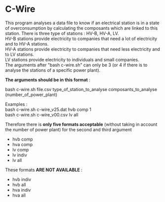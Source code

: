 # C-Wire

This program analyses a data file to know if an electrical station is in a state of overconsumption by calculating the composants which are linked to this station. 
There is three type of stations : HV-B, HV-A, LV.  <br>
HV-B stations provide electricity to companies that need a lot of electricity and to HV-A stations. <br>
HV-A stations provide electricity to companies that need less electricity and to LV stations. <br>
LV stations provide electricity to individuals and small companies. <br>
The arguments after "bash c-wire.sh" can only be 3 (or 4 if there is to analyse the stations of a specific power plant). <br>

**The arguments should be in this format** :

bash   c-wire.sh   file.csv   type_of_station_to_analyse  composants_to_analyse  (number_of_power_plant)

Examples : <br>
bash c-wire.sh c-wire_v25.dat hvb comp 1 <br>
bash c-wire.sh c-wire_v00.csv lv all 

Therefore there is **only five formats acceptable** (without taking in account the number of power plant) for the second and third argument
- hvb comp
- hva comp
- lv comp
- lv indiv
- lv all

These formats **ARE NOT AVAILABLE** :
- hvb indiv
- hvb all
- hva indiv
- hva all
